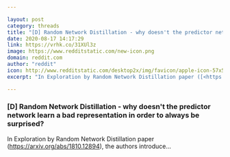 ```yaml
---

layout: post
category: threads
title: "[D] Random Network Distillation - why doesn't the predictor network learn a bad representation in order to always be surprised?"
date: 2020-08-17 14:17:29
link: https://vrhk.co/31XUl3z
image: https://www.redditstatic.com/new-icon.png
domain: reddit.com
author: "reddit"
icon: http://www.redditstatic.com/desktop2x/img/favicon/apple-icon-57x57.png
excerpt: "In Exploration by Random Network Distillation paper ([<https://arxiv.org/abs/1810.12894>](<https://arxiv.org/abs/1810.12894>)), the authors introduce..."

---
```


### [D] Random Network Distillation - why doesn't the predictor network learn a bad representation in order to always be surprised?

In Exploration by Random Network Distillation paper ([<https://arxiv.org/abs/1810.12894>](<https://arxiv.org/abs/1810.12894>)), the authors introduce...